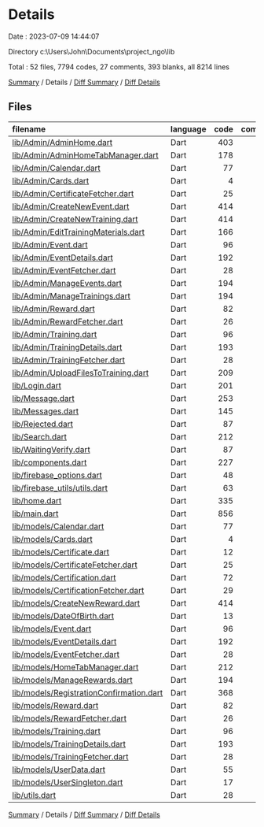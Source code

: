 # Details

Date : 2023-07-09 14:44:07

Directory c:\\Users\\John\\Documents\\project_ngo\\lib

Total : 52 files,  7794 codes, 27 comments, 393 blanks, all 8214 lines

[Summary](results.md) / Details / [Diff Summary](diff.md) / [Diff Details](diff-details.md)

## Files
| filename | language | code | comment | blank | total |
| :--- | :--- | ---: | ---: | ---: | ---: |
| [lib/Admin/AdminHome.dart](/lib/Admin/AdminHome.dart) | Dart | 403 | 1 | 8 | 412 |
| [lib/Admin/AdminHomeTabManager.dart](/lib/Admin/AdminHomeTabManager.dart) | Dart | 178 | 0 | 8 | 186 |
| [lib/Admin/Calendar.dart](/lib/Admin/Calendar.dart) | Dart | 77 | 0 | 13 | 90 |
| [lib/Admin/Cards.dart](/lib/Admin/Cards.dart) | Dart | 4 | 0 | 2 | 6 |
| [lib/Admin/CertificateFetcher.dart](/lib/Admin/CertificateFetcher.dart) | Dart | 25 | 0 | 9 | 34 |
| [lib/Admin/CreateNewEvent.dart](/lib/Admin/CreateNewEvent.dart) | Dart | 414 | 1 | 14 | 429 |
| [lib/Admin/CreateNewTraining.dart](/lib/Admin/CreateNewTraining.dart) | Dart | 414 | 1 | 14 | 429 |
| [lib/Admin/EditTrainingMaterials.dart](/lib/Admin/EditTrainingMaterials.dart) | Dart | 166 | 1 | 5 | 172 |
| [lib/Admin/Event.dart](/lib/Admin/Event.dart) | Dart | 96 | 0 | 5 | 101 |
| [lib/Admin/EventDetails.dart](/lib/Admin/EventDetails.dart) | Dart | 192 | 0 | 6 | 198 |
| [lib/Admin/EventFetcher.dart](/lib/Admin/EventFetcher.dart) | Dart | 28 | 0 | 7 | 35 |
| [lib/Admin/ManageEvents.dart](/lib/Admin/ManageEvents.dart) | Dart | 194 | 1 | 6 | 201 |
| [lib/Admin/ManageTrainings.dart](/lib/Admin/ManageTrainings.dart) | Dart | 194 | 1 | 6 | 201 |
| [lib/Admin/Reward.dart](/lib/Admin/Reward.dart) | Dart | 82 | 0 | 5 | 87 |
| [lib/Admin/RewardFetcher.dart](/lib/Admin/RewardFetcher.dart) | Dart | 26 | 0 | 7 | 33 |
| [lib/Admin/Training.dart](/lib/Admin/Training.dart) | Dart | 96 | 0 | 5 | 101 |
| [lib/Admin/TrainingDetails.dart](/lib/Admin/TrainingDetails.dart) | Dart | 193 | 0 | 6 | 199 |
| [lib/Admin/TrainingFetcher.dart](/lib/Admin/TrainingFetcher.dart) | Dart | 28 | 0 | 7 | 35 |
| [lib/Admin/UploadFilesToTraining.dart](/lib/Admin/UploadFilesToTraining.dart) | Dart | 209 | 1 | 7 | 217 |
| [lib/Login.dart](/lib/Login.dart) | Dart | 201 | 0 | 7 | 208 |
| [lib/Message.dart](/lib/Message.dart) | Dart | 253 | 0 | 13 | 266 |
| [lib/Messages.dart](/lib/Messages.dart) | Dart | 145 | 0 | 9 | 154 |
| [lib/Rejected.dart](/lib/Rejected.dart) | Dart | 87 | 0 | 3 | 90 |
| [lib/Search.dart](/lib/Search.dart) | Dart | 212 | 1 | 9 | 222 |
| [lib/WaitingVerify.dart](/lib/WaitingVerify.dart) | Dart | 87 | 0 | 3 | 90 |
| [lib/components.dart](/lib/components.dart) | Dart | 227 | 0 | 13 | 240 |
| [lib/firebase_options.dart](/lib/firebase_options.dart) | Dart | 48 | 12 | 3 | 63 |
| [lib/firebase_utils/utils.dart](/lib/firebase_utils/utils.dart) | Dart | 63 | 0 | 7 | 70 |
| [lib/home.dart](/lib/home.dart) | Dart | 335 | 2 | 16 | 353 |
| [lib/main.dart](/lib/main.dart) | Dart | 856 | 3 | 30 | 889 |
| [lib/models/Calendar.dart](/lib/models/Calendar.dart) | Dart | 77 | 0 | 13 | 90 |
| [lib/models/Cards.dart](/lib/models/Cards.dart) | Dart | 4 | 0 | 2 | 6 |
| [lib/models/Certificate.dart](/lib/models/Certificate.dart) | Dart | 12 | 0 | 2 | 14 |
| [lib/models/CertificateFetcher.dart](/lib/models/CertificateFetcher.dart) | Dart | 25 | 0 | 9 | 34 |
| [lib/models/Certification.dart](/lib/models/Certification.dart) | Dart | 72 | 0 | 5 | 77 |
| [lib/models/CertificationFetcher.dart](/lib/models/CertificationFetcher.dart) | Dart | 29 | 0 | 8 | 37 |
| [lib/models/CreateNewReward.dart](/lib/models/CreateNewReward.dart) | Dart | 414 | 1 | 15 | 430 |
| [lib/models/DateOfBirth.dart](/lib/models/DateOfBirth.dart) | Dart | 13 | 0 | 3 | 16 |
| [lib/models/Event.dart](/lib/models/Event.dart) | Dart | 96 | 0 | 5 | 101 |
| [lib/models/EventDetails.dart](/lib/models/EventDetails.dart) | Dart | 192 | 0 | 6 | 198 |
| [lib/models/EventFetcher.dart](/lib/models/EventFetcher.dart) | Dart | 28 | 0 | 7 | 35 |
| [lib/models/HomeTabManager.dart](/lib/models/HomeTabManager.dart) | Dart | 212 | 0 | 8 | 220 |
| [lib/models/ManageRewards.dart](/lib/models/ManageRewards.dart) | Dart | 194 | 1 | 6 | 201 |
| [lib/models/RegistrationConfirmation.dart](/lib/models/RegistrationConfirmation.dart) | Dart | 368 | 0 | 6 | 374 |
| [lib/models/Reward.dart](/lib/models/Reward.dart) | Dart | 82 | 0 | 5 | 87 |
| [lib/models/RewardFetcher.dart](/lib/models/RewardFetcher.dart) | Dart | 26 | 0 | 7 | 33 |
| [lib/models/Training.dart](/lib/models/Training.dart) | Dart | 96 | 0 | 5 | 101 |
| [lib/models/TrainingDetails.dart](/lib/models/TrainingDetails.dart) | Dart | 193 | 0 | 6 | 199 |
| [lib/models/TrainingFetcher.dart](/lib/models/TrainingFetcher.dart) | Dart | 28 | 0 | 7 | 35 |
| [lib/models/UserData.dart](/lib/models/UserData.dart) | Dart | 55 | 0 | 6 | 61 |
| [lib/models/UserSingleton.dart](/lib/models/UserSingleton.dart) | Dart | 17 | 0 | 6 | 23 |
| [lib/utils.dart](/lib/utils.dart) | Dart | 28 | 0 | 3 | 31 |

[Summary](results.md) / Details / [Diff Summary](diff.md) / [Diff Details](diff-details.md)